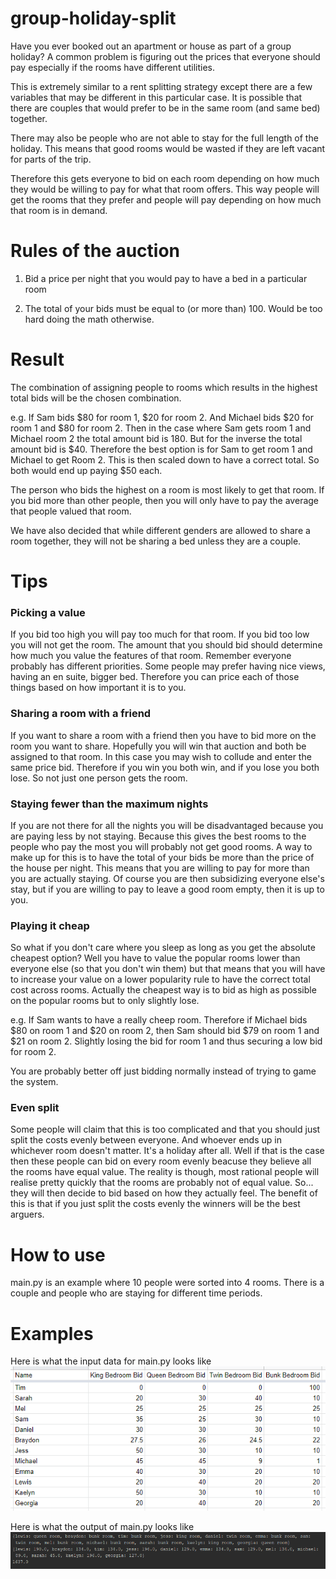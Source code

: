 # group-holiday-split
Have you ever booked out an apartment or house as part of a group holiday? A common problem is figuring out the prices 
that everyone should pay especially if the rooms have different utilities. 

This is extremely similar to a rent splitting strategy except there are a few variables that may be different in this 
particular case. It is possible that there are couples that would prefer to be in the same room (and same bed) together. 

There may also be people who are not able to stay for the full length of the holiday. This means that good rooms would 
be wasted if they are left vacant for parts of the trip.

Therefore this gets everyone to bid on each room depending on how much they would be willing to pay for what that room
offers. This way people will get the rooms that they prefer and people will pay depending on how much that room is in
demand. 

# Rules of the auction

1. Bid a price per night that you would pay to have a bed in a particular room

2. The total of your bids must be equal to (or more than) 100. Would be too hard doing the math otherwise. 

# Result

The combination of assigning people to rooms which results in the highest total bids will be the chosen combination. 

e.g. If Sam bids $80 for room 1, $20 for room 2. And Michael bids $20 for room 1 and $80 for room 2. Then in the case 
where Sam gets room 1 and Michael room 2 the total amount bid is 180. But for the inverse the total amount bid is 
$40. Therefore the best option is for Sam to get room 1 and Michael to get Room 2. This is then scaled down to have 
a correct total. So both would end up paying $50 each.

The person who bids the highest on a room is most likely to get that room. If you bid more than other people, then you
will only have to pay the average that people valued that room. 

We have also decided that while different genders are allowed to share a room together, they will not be sharing a bed 
unless they are a couple. 

# Tips

### Picking a value
If you bid too high you will pay too much for that room. If you bid too low you will not get the room. 
The amount that you should bid should determine how much you value the features of that room. Remember everyone probably
has different priorities. Some people may prefer having nice views, having an en suite, bigger bed. Therefore you can
price each of those things based on how important it is to you. 

### Sharing a room with a friend
If you want to share a room with a friend then you have to bid more on the room you want to share. Hopefully you will 
win that auction and both be assigned to that room. In this case you may wish to collude and enter the same price bid. 
Therefore if you win you both win, and if you lose you both lose. So not just one person gets the room. 

### Staying fewer than the maximum nights
If you are not there for all the nights you will be disadvantaged because you are paying less by not staying. Because 
this gives the best rooms to the people who pay the most you will probably not get good rooms. A way to make up for this 
is to have the total of your bids be more than the price of the house per night. This means that you are willing to 
pay for more than you are actually staying. Of course you are then subsidizing everyone else's stay, but if you are 
willing to pay to leave a good room empty, then it is up to you. 

### Playing it cheap
So what if you don't care where you sleep as long as you get the absolute cheapest option? Well you have to value 
the popular rooms lower than everyone else (so that you don't win them) but that means that you will have to increase 
your value on a lower popularity rule to have the correct total cost across rooms. Actually the cheapest way is to 
bid as high as possible on the popular rooms but to only slightly lose. 

e.g. If Sam wants to have a really cheep room. Therefore if Michael bids $80 on room 1 and $20 on room 2, then Sam 
should bid $79 on room 1 and $21 on room 2. Slightly losing the bid for room 1 and thus securing a low bid for room 2. 

You are probably better off just bidding normally instead of trying to game the system.  

### Even split 
Some people will claim that this is too complicated and that you should just split the costs evenly between everyone. And whoever ends up in whichever room doesn't matter. It's a holiday after all. Well if that is the case then these people can bid on every room evenly beacuse they believe all the rooms have equal value. The reality is though, most rational people will realise pretty quickly that the rooms are probably not of equal value. So... they will then decide to bid based on how they actually feel. The benefit of this is that if you just split the costs evenly the winners will be the best arguers. 

# How to use
main.py is an example where 10 people were sorted into 4 rooms. There is a couple and people who are staying for 
different time periods. 

# Examples 
Here is what the input data for main.py looks like
![example input](https://github.com/sbrn3/group-holiday-split/blob/master/media/input.PNG)

Here is what the output of main.py looks like
![example output](https://github.com/sbrn3/group-holiday-split/blob/master/media/output.PNG)
